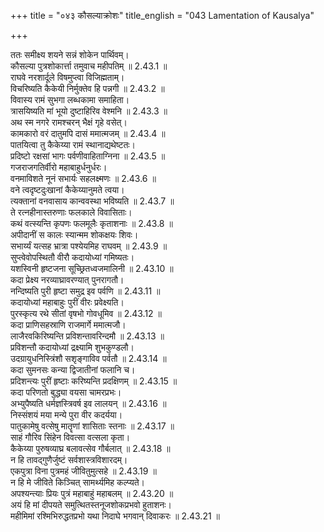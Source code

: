 +++
title = "०४३ कौसल्याक्रोशः"
title_english = "043 Lamentation of Kausalya"

+++


  
ततः समीक्ष्य शयने सन्नं शोकेन पार्थिवम्।  
कौसल्या पुत्रशोकार्त्ता तमुवाच महीपतिम् ॥ 2.43.1 ॥   
राघवे नरशार्दूले विषमुप्त्वा विजिह्मताम्।  
विचरिष्यति कैकेयी निर्मुक्तेव हि पन्नगी ॥ 2.43.2 ॥   
विवास्य रामं सुभगा लब्धकामा समाहिता।  
त्रासयिष्यति मां भूयो दुष्टाहिरिव वेश्मनि ॥ 2.43.3 ॥   
अथ स्म नगरे रामश्चरन् भैक्षं गृहे वसेत्।  
कामकारो वरं दातुमपि दासं ममात्मजम् ॥ 2.43.4 ॥   
पातयित्वा तु कैकेय्या रामं स्थानाद्यथेष्टतः।  
प्रदिष्टो रक्षसां भागः पर्वणीवाहिताग्निना ॥ 2.43.5 ॥   
गजराजगतिर्वीरो महाबाहुर्धनुर्धरः।  
वनमाविशते नूनं सभार्यः सहलक्ष्मणः ॥ 2.43.6 ॥   
वने त्वदृष्टदुःखानां कैकेय्यानुमते त्वया।  
त्यक्तानां वनवासाय कान्ववस्था भविष्यति ॥ 2.43.7 ॥   
ते रत्नहीनास्तरुणाः फलकाले विवासिताः।  
कथं वत्स्यन्ति कृपणः फलमूलैः कृताशनाः ॥ 2.43.8 ॥   
अपीदानीं स कालः स्यान्मम शोकक्षयः शिवः।  
सभार्य्यं यत्सह भ्रात्रा पश्येयमिह राघवम् ॥ 2.43.9 ॥   
सुप्त्वेवोपस्थितौ वीरौ कदायोध्यां गमिष्यतः।  
यशस्विनी हृष्टजना सूच्छ्रितध्वजमालिनी ॥ 2.43.10 ॥   
कदा प्रेक्ष्य नरव्याघ्रावरण्यात् पुनरागतौ।  
नन्दिष्यति पुरी हृष्टा समुद्र इव पर्वणि ॥ 2.43.11 ॥   
कदायोध्यां महाबाहुः पुरीं वीरः प्रवेक्ष्यति।  
पुरस्कृत्य रथे सीतां वृषभो गोवधूमिव ॥ 2.43.12 ॥   
कदा प्राणिसहस्राणि राजमार्गे ममात्मजौ।  
लाजैरवकिरिष्यन्ति प्रविशन्तावरिन्दमौ ॥ 2.43.13 ॥   
प्रविशन्तौ कदायोध्यां द्रक्ष्यामि शुभकुण्डलौ।  
उदग्रायुधनिस्त्रिंशौ सशृङ्गाविव पर्वतौ ॥ 2.43.14 ॥   
कदा सुमनसः कन्या द्विजातीनां फलानि च।  
प्रदिशन्त्यः पुरीं हृष्टाः करिष्यन्ति प्रदक्षिणम् ॥ 2.43.15 ॥   
कदा परिणतो बुद्ध्या वयसा चामरप्रभः।  
अभ्युपैष्यति धर्मज्ञस्त्रिवर्ष इव लालयन् ॥ 2.43.16 ॥   
निस्संशयं मया मन्ये पुरा वीर कदर्यया।  
पातुकामेषु वत्सेषु मातॄणां शासिताः स्तनाः ॥ 2.43.17 ॥   
साहं गौरिव सिंहेन विवत्सा वत्सला कृता।  
कैकेय्या पुरुषव्याघ्र बलावत्सेव गौर्बलात् ॥ 2.43.18 ॥   
न हि तावद्गुणैर्जुष्टं सर्वशास्त्रविशारदम्।  
एकपुत्रा विना पुत्रमहं जीवितुमुत्सहे ॥ 2.43.19 ॥   
न हि मे जीविते किञ्चित् सामर्थ्यमिह कल्प्यते।  
अपश्यन्त्याः प्रियः पुत्रं महाबाहुं महाबलम् ॥ 2.43.20 ॥   
अयं हि मां दीपयते समुत्थितस्तनूजशोकप्रभवो हुताशनः।  
महीमिमां रश्मिभिरुद्धतप्रभो यथा निदाघे भगवान् दिवाकरः ॥ 2.43.21 ॥   
